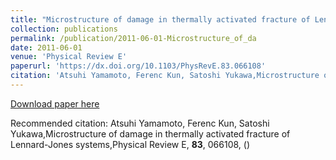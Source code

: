 ```yaml
---
title: "Microstructure of damage in thermally activated fracture of Lennard-Jones systems"
collection: publications
permalink: /publication/2011-06-01-Microstructure_of_da
date: 2011-06-01
venue: 'Physical Review E'
paperurl: 'https://dx.doi.org/10.1103/PhysRevE.83.066108'
citation: 'Atsuhi Yamamoto, Ferenc Kun, Satoshi Yukawa,Microstructure of damage in thermally activated fracture of Lennard-Jones systems,Physical Review E, <b>83</b>, 066108, ()'
---
```


<a href='https://dx.doi.org/10.1103/PhysRevE.83.066108'>Download paper here</a>

Recommended citation: Atsuhi Yamamoto, Ferenc Kun, Satoshi Yukawa,Microstructure of damage in thermally activated fracture of Lennard-Jones systems,Physical Review E, <b>83</b>, 066108, ()